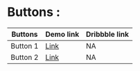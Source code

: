 # Buttons : 

|Buttons|Demo link|Dribbble link|
|----|------------|-------------|
|Button 1|[Link](https://sm8uti.github.io/Ui_Compnents/Buttons/Button1.html)|NA|
|Button 2|[Link](https://sm8uti.github.io/Ui_Compnents/Buttons/Button2.html)|NA|

